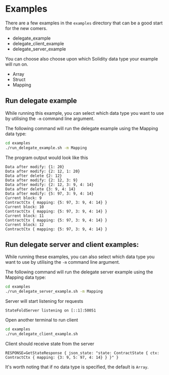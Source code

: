 # Examples

There are a few examples in the `examples` directory that can be a good start for the new comers.

* delegate_example
* delegate_client_example
* delegate_server_example

You can choose also choose upon which Solidity data type your example will run on.

* Array
* Struct
* Mapping

## Run delegate example

While running this example, you can select which data type you want to use by utilising the `-m` command line argument.

The following command will run the delegate example using the Mapping data type:

```bash
cd examples
./run_delegate_example.sh -m Mapping
```

The program output would look like this
```log
Data after modify: {1: 20}
Data after modify: {2: 12, 1: 20}
Data after delete {2: 12}
Data after modify: {2: 12, 3: 9}
Data after modify: {2: 12, 3: 9, 4: 14}
Data after delete {3: 9, 4: 14}
Data after modify: {5: 97, 3: 9, 4: 14}
Current block: 9
ContractCtx { mapping: {5: 97, 3: 9, 4: 14} }
Current block: 10
ContractCtx { mapping: {5: 97, 3: 9, 4: 14} }
Current block: 11
ContractCtx { mapping: {5: 97, 3: 9, 4: 14} }
Current block: 12
ContractCtx { mapping: {5: 97, 3: 9, 4: 14} }
```

## Run delegate server and client examples:

While running these examples, you can also select which data type you want to use by utilising the `-m` command line argument.

The following command will run the delegate server example using the Mapping data type:

```bash
cd examples
./run_delegate_server_example.sh -m Mapping
```
Server will start listening for requests
```log
StateFoldServer listening on [::1]:50051
```

Open another terminal to run client
```bash
cd examples
./run_delegate_client_example.sh
```
Client should receive state from the server
```log
RESPONSE=GetStateResponse { json_state: "state: ContractState { ctx: ContractCtx { mapping: {3: 9, 5: 97, 4: 14} } }" }
```

It's worth noting that if no data type is specified, the default is `Array`.
